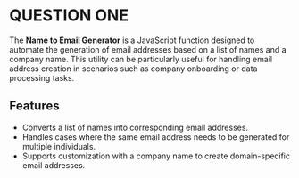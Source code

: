 # QUESTION ONE

The **Name to Email Generator** is a JavaScript function designed to automate the generation of email addresses based on a list of names and a company name. This utility can be particularly useful for handling email address creation in scenarios such as company onboarding or data processing tasks.

## Features

- Converts a list of names into corresponding email addresses.
- Handles cases where the same email address needs to be generated for multiple individuals.
- Supports customization with a company name to create domain-specific email addresses.
